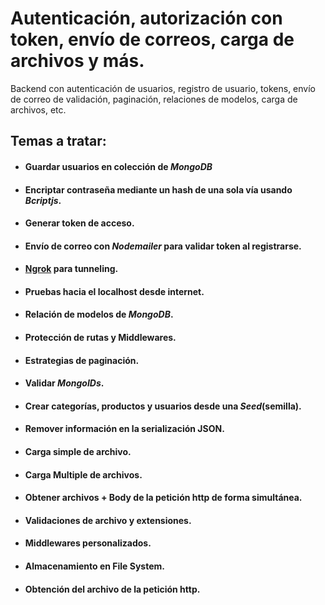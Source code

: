 # Autenticación, autorización con token, envío de correos, carga de archivos y más.

Backend con autenticación de usuarios, registro de usuario, tokens, envío de correo de validación, paginación, relaciones de modelos, carga de archivos, etc.

## Temas a tratar:

- #### Guardar usuarios en colección de _MongoDB_
- #### Encriptar contraseña mediante un hash de una sola vía usando _Bcriptjs_.
- #### Generar token de acceso.
- #### Envío de correo con _Nodemailer_ para validar token al registrarse.
- #### [Ngrok](https://ngrok.com/) para tunneling.
- #### Pruebas hacia el localhost desde internet.
- #### Relación de modelos de _MongoDB_.
- #### Protección de rutas y Middlewares.
- #### Estrategias de paginación.
- #### Validar _MongoIDs_.
- #### Crear categorías, productos y usuarios desde una _Seed_(semilla).
- #### Remover información en la serialización JSON.
- #### Carga simple de archivo.
- #### Carga Multiple de archivos.
- #### Obtener archivos + Body de la petición http de forma simultánea.
- #### Validaciones de archivo y extensiones.
- #### Middlewares personalizados.
- #### Almacenamiento en File System.
- #### Obtención del archivo de la petición http.
